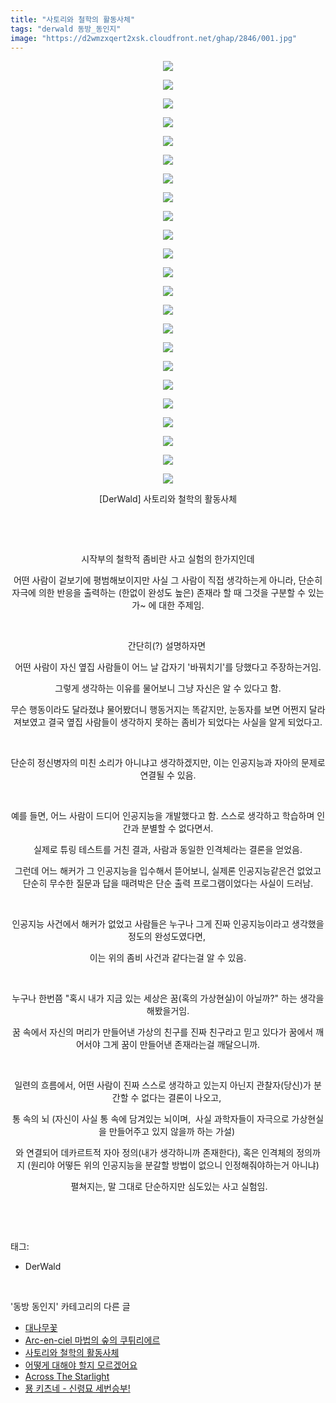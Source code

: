 ```yaml
---
title: "사토리와 철학의 활동사체"
tags: "derwald 동방_동인지"
image: "https://d2wmzxqert2xsk.cloudfront.net/ghap/2846/001.jpg"
---
```

<div class="article">
<p style="text-align: center; clear: none; float: none;"><img src="{{ site.imgserver11 }}/ghap/2846/001.jpg"/></p>
<p style="text-align: center; clear: none; float: none;"><img src="{{ site.imgserver11 }}/ghap/2846/002.jpg"/></p>
<p style="text-align: center; clear: none; float: none;"><img src="{{ site.imgserver11 }}/ghap/2846/003.jpg"/></p>
<p style="text-align: center; clear: none; float: none;"><img src="{{ site.imgserver11 }}/ghap/2846/004.jpg"/></p>
<p style="text-align: center; clear: none; float: none;"><img src="{{ site.imgserver11 }}/ghap/2846/005.jpg"/></p>
<p style="text-align: center; clear: none; float: none;"><img src="{{ site.imgserver11 }}/ghap/2846/006.jpg"/></p>
<p style="text-align: center; clear: none; float: none;"><img src="{{ site.imgserver11 }}/ghap/2846/007.jpg"/></p>
<p style="text-align: center; clear: none; float: none;"><img src="{{ site.imgserver11 }}/ghap/2846/008.jpg"/></p>
<p style="text-align: center; clear: none; float: none;"><img src="{{ site.imgserver11 }}/ghap/2846/009.jpg"/></p>
<p style="text-align: center; clear: none; float: none;"><img src="{{ site.imgserver11 }}/ghap/2846/010.jpg"/></p>
<p style="text-align: center; clear: none; float: none;"><img src="{{ site.imgserver11 }}/ghap/2846/011.jpg"/></p>
<p style="text-align: center; clear: none; float: none;"><img src="{{ site.imgserver11 }}/ghap/2846/012.jpg"/></p>
<p style="text-align: center; clear: none; float: none;"><img src="{{ site.imgserver11 }}/ghap/2846/013.jpg"/></p>
<p style="text-align: center; clear: none; float: none;"><img src="{{ site.imgserver11 }}/ghap/2846/014.jpg"/></p>
<p style="text-align: center; clear: none; float: none;"><img src="{{ site.imgserver11 }}/ghap/2846/015.jpg"/></p>
<p style="text-align: center; clear: none; float: none;"><img src="{{ site.imgserver11 }}/ghap/2846/016.jpg"/></p>
<p style="text-align: center; clear: none; float: none;"><img src="{{ site.imgserver11 }}/ghap/2846/017.jpg"/></p>
<p style="text-align: center; clear: none; float: none;"><img src="{{ site.imgserver11 }}/ghap/2846/018.jpg"/></p>
<p style="text-align: center; clear: none; float: none;"><img src="{{ site.imgserver11 }}/ghap/2846/019.jpg"/></p>
<p style="text-align: center; clear: none; float: none;"><img src="{{ site.imgserver11 }}/ghap/2846/020.jpg"/></p>
<p style="text-align: center; clear: none; float: none;"><img src="{{ site.imgserver11 }}/ghap/2846/021.jpg"/></p>
<p style="text-align: center; clear: none; float: none;"><img src="{{ site.imgserver11 }}/ghap/2846/022.jpg"/></p>
<p style="text-align: center; clear: none; float: none;"><img src="{{ site.imgserver11 }}/ghap/2846/023.jpg"/></p>
<p style="text-align: center; clear: none; float: none;">[DerWald] 사토리와 철학의 활동사체</p>
<p style="text-align: center; clear: none; float: none;"><br/></p>
<p style="text-align: center; clear: none; float: none;"><br/></p>
<p style="text-align: center; clear: none; float: none;">시작부의 철학적 좀비란 사고 실험의 한가지인데</p>
<p style="text-align: center; clear: none; float: none;">어떤 사람이 겉보기에 평범해보이지만 사실 그 사람이 직접 생각하는게 아니라, 단순히 자극에 의한 반응을 출력하는 (한없이 완성도 높은) 존재라 할 때 그것을 구분할 수 있는가~ 에 대한 주제임.</p>
<p style="text-align: center; clear: none; float: none;"><br/></p>
<p style="text-align: center; clear: none; float: none;">간단히(?) 설명하자면 </p>
<p style="text-align: center; clear: none; float: none;">어떤 사람이 자신 옆집 사람들이 어느 날 갑자기 '바꿔치기'를 당했다고 주장하는거임.</p>
<p style="text-align: center; clear: none; float: none;">그렇게 생각하는 이유를 물어보니 그냥 자신은 알 수 있다고 함.</p>
<p style="text-align: center; clear: none; float: none;">무슨 행동이라도 달라졌냐 물어봤더니 행동거지는 똑같지만, 눈동자를 보면 어쩐지 달라져보였고 결국 옆집 사람들이 생각하지 못하는 좀비가 되었다는 사실을 알게 되었다고.</p>
<p style="text-align: center; clear: none; float: none;"><br/></p>
<p style="text-align: center; clear: none; float: none;">단순히 정신병자의 미친 소리가 아니냐고 생각하겠지만, 이는 인공지능과 자아의 문제로 연결될 수 있음.</p>
<p style="text-align: center; clear: none; float: none;"><br/></p>
<p style="text-align: center; clear: none; float: none;">예를 들면, 어느 사람이 드디어 인공지능을 개발했다고 함. 스스로 생각하고 학습하며 인간과 분별할 수 없다면서.</p>
<p style="text-align: center; clear: none; float: none;">실제로 튜링 테스트를 거친 결과, 사람과 동일한 인격체라는 결론을 얻었음.</p>
<p style="text-align: center; clear: none; float: none;">그런데 어느 해커가 그 인공지능을 입수해서 뜯어보니, 실제론 인공지능같은건 없었고 단순히 무수한 질문과 답을 때려박은 단순 출력 프로그램이었다는 사실이 드러남.</p>
<p style="text-align: center; clear: none; float: none;"><br/></p>
<p style="text-align: center; clear: none; float: none;">인공지능 사건에서 해커가 없었고 사람들은 누구나 그게 진짜 인공지능이라고 생각했을 정도의 완성도였다면, </p>
<p style="text-align: center; clear: none; float: none;">이는 위의 좀비 사건과 같다는걸 알 수 있음.</p>
<p style="text-align: center; clear: none; float: none;"><br/></p>
<p style="text-align: center; clear: none; float: none;">누구나 한번쯤 "혹시 내가 지금 있는 세상은 꿈(혹의 가상현실)이 아닐까?" 하는 생각을 해봤을거임.</p>
<p style="text-align: center; clear: none; float: none;">꿈 속에서 자신의 머리가 만들어낸 가상의 친구를 진짜 친구라고 믿고 있다가 꿈에서 깨어서야 그게 꿈이 만들어낸 존재라는걸 깨달으니까.</p>
<p style="text-align: center; clear: none; float: none;"><br/></p>
<p style="text-align: center; clear: none; float: none;">일련의 흐름에서, 어떤 사람이 진짜 스스로 생각하고 있는지 아닌지 관찰자(당신)가 분간할 수 없다는 결론이 나오고, </p>
<p style="text-align: center; clear: none; float: none;">통 속의 뇌 (자신이 사실 통 속에 담겨있는 뇌이며,  사실 과학자들이 자극으로 가상현실을 만들어주고 있지 않을까 하는 가설) </p>
<p style="text-align: center; clear: none; float: none;">와 연결되어 데카르트적 자아 정의(내가 생각하니까 존재한다), 혹은 인격체의 정의까지 (원리야 어떻든 위의 인공지능을 분갈할 방법이 없으니 인정해줘야하는거 아니냐)</p>
<p style="text-align: center; clear: none; float: none;"> 펼쳐지는, 말 그대로 단순하지만 심도있는 사고 실험임.</p>
<p><br/></p>
</div><br/>
<div class="tagTrail">
<p>태그: </p>
<ul>
<li>DerWald</li>
</ul>
</div><br/>
<div class="another">
<p>'동방 동인지' 카테고리의 다른 글</p>
<ul>
<li><a href="/ghap_2848">대나무꽃</a></li>
<li><a href="/ghap_2847">Arc-en-ciel 마법의 숲의 쿠튀리에르</a></li>
<li><a href="/ghap_2846">사토리와 철학의 활동사체</a></li>
<li><a href="/ghap_2845">어떻게 대해야 할지 모르겠어요</a></li>
<li><a href="/ghap_2844">Across The Starlight</a></li>
<li><a href="/ghap_2843">묭 키츠네 - 신령묘 세번승부!</a></li>
</ul>
</div><br/>
<div class="cb_module cb_fluid">
<div class="cb_wrt cb_profile">
</div><!-- commentList close -->
</div><br/>
